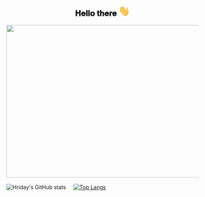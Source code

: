 <div align="center">
<h2> 𝐇𝐞𝐥𝐥𝐨 𝐭𝐡𝐞𝐫𝐞 <img src="https://github.com/ABSphreak/ABSphreak/blob/master/gifs/Hi.gif" width="30px"></h2>
</div>
<!-- <div>![](https://komarev.com/ghpvc/?username=your-github-username)
</div> -->

<p align="center">
    <img src="https://bingimages.herokuapp.com/unsplash1" width="800" height="400">
</p> 

![Hriday's GitHub stats](https://github-readme-stats.vercel.app/api?username=HridayAg0102&show_icons=true&theme=radical) &nbsp; &nbsp;
[![Top Langs](https://github-readme-stats.vercel.app/api/top-langs/?username=HridayAg0102&show_icons=true&theme=radical)](https://github.com/HridayAg0102/github-readme-stats)
<div align="center">
  
</div>

